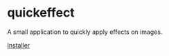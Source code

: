 # quickeffect
A small application to quickly apply effects on images.

[Installer](https://raw.githubusercontent.com/user/repository/master/Installer/QuickEffect.msi)
